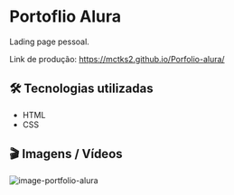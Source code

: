 # Portoflio Alura 
Lading page pessoal.

Link de produção: https://mctks2.github.io/Porfolio-alura/

## 🛠️ Tecnologias utilizadas
- HTML
- CSS

## 🎬 Imagens / Vídeos 
![image-portfolio-alura](https://github.com/Mctks2/Portfolio-alura/assets/62295808/a9043cad-203b-4c85-8761-fc06f3623a4f)

